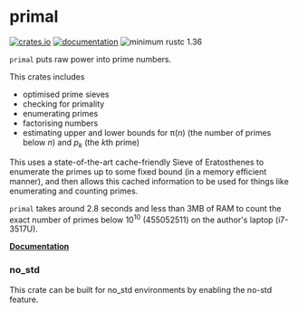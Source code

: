 # primal

[![crates.io](https://img.shields.io/crates/v/primal.svg)](https://crates.io/crates/primal)
[![documentation](https://docs.rs/primal/badge.svg)](https://docs.rs/primal)
![minimum rustc 1.36](https://img.shields.io/badge/rustc-1.36+-red.svg)

`primal` puts raw power into prime numbers.

This crates includes

- optimised prime sieves
- checking for primality
- enumerating primes
- factorising numbers
- estimating upper and lower bounds for π(*n*) (the number of primes
  below *n*) and *p<sub>k</sub>* (the <i>k</i>th prime)

This uses a state-of-the-art cache-friendly Sieve of Eratosthenes
to enumerate the primes up to some fixed bound (in a memory
efficient manner), and then allows this cached information to be
used for things like enumerating and counting primes.

`primal` takes around 2.8 seconds and less than 3MB of RAM to
count the exact number of primes below 10<sup>10</sup> (455052511)
on the author's laptop (i7-3517U).

[**Documentation**](http://docs.rs/primal/)

### no_std
This crate can be built for no_std environments by enabling the no-std feature.
